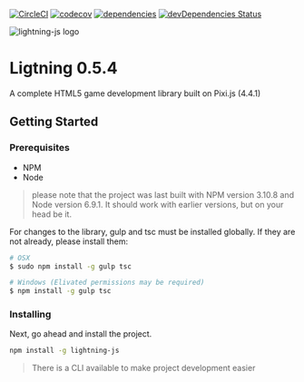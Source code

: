 [![CircleCI](https://circleci.com/gh/Sprite-Storm/lightning-js/tree/master.svg?style=svg)](https://circleci.com/gh/Sprite-Storm/lightning-js/tree/master)
[![codecov](https://codecov.io/gh/megmut/lightning-js/branch/master/graph/badge.svg)](https://codecov.io/gh/megmut/lightning-js)
[![dependencies](https://david-dm.org/megmut/lightning-js.svg)](https://david-dm.org/megmut/lightning-js.svg)
[![devDependencies Status](https://david-dm.org/megmut/lightning-js/dev-status.svg)](https://david-dm.org/megmut/lightning-js?type=dev)


![lightning-js logo](https://preview.ibb.co/gLBF3R/readme_header.png)


# Ligtning 0.5.4

A complete HTML5 game development library built on Pixi.js (4.4.1)

## Getting Started

### Prerequisites

- NPM
- Node
> please note that the project was last built with NPM version 3.10.8 and Node version 6.9.1. It should work with earlier versions, but on your head be it.

For changes to the library, gulp and tsc must be installed globally. If they are not already, please install them:

```sh
# OSX
$ sudo npm install -g gulp tsc

# Windows (Elivated permissions may be required)
$ npm install -g gulp tsc
```

### Installing

Next, go ahead and install the project.

```sh
npm install -g lightning-js
```
> There is a CLI available to make project development easier
